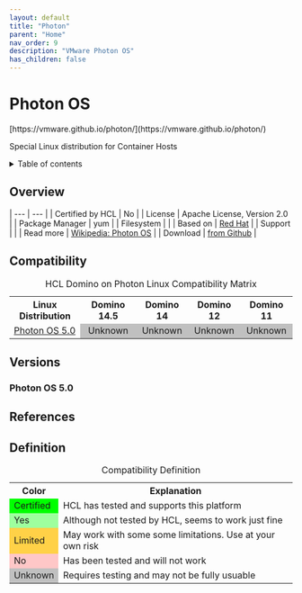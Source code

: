 ```yaml
---
layout: default
title: "Photon"
parent: "Home"
nav_order: 9
description: "VMware Photon OS"
has_children: false
---
```


<h1>Photon OS</h1>
[https://vmware.github.io/photon/](https://vmware.github.io/photon/)

Special Linux distribution for Container Hosts

<details close markdown="block">
  <summary>
    Table of contents
  </summary>
  {: .text-delta }
1. TOC
{:toc}
</details>

## Overview

| --- | --- |
| Certified by HCL | No |
| License         | Apache License, Version 2.0 |
| Package Manager | yum |
| Filesystem      |    |
| Based on        | [Red Hat](rhel.md) |
| Support         |   |
| Read more       | [Wikipedia: Photon OS](https://de.wikipedia.org/wiki/Photon_OS) |
| Download        | [from Github](https://github.com/vmware/photon/wiki/Downloading-Photon-OS)  |

## Compatibility

<table>
  <caption>HCL Domino on Photon Linux Compatibility Matrix</caption>
  <tbody>
    <tr>
      <th>Linux Distribution</th>
      <th>Domino 14.5</th>
      <th>Domino 14</th>
      <th>Domino 12</th>
      <th>Domino 11</th>
    </tr>
    <tr>
      <td><a href="#photon-os-5-0">Photon OS 5.0</a></td>
      <td style="background:#C0C0C0;text-align:center;" >Unknown</td>
      <td style="background:#C0C0C0;text-align:center;" >Unknown</td>
      <td style="background:#C0C0C0;text-align:center;" >Unknown</td>
      <td style="background:#C0C0C0;text-align:center;" >Unknown</td>
    </tr>
  </tbody>
</table>

## Versions

### Photon OS 5.0


## References

## Definition

<table>
  <caption>Compatibility Definition</caption>
  <tbody>
    <tr>
      <th>Color</th>
      <th>Explanation</th>
    </tr>
    <tr>
      <td style="background:#00FF00" title="">Certified</td>
      <td>HCL has tested and supports this platform</td>
    </tr>
    <tr>
      <td style="background:#9EFF9E" title="">Yes</td>
      <td>Although not tested by HCL, seems to work just fine</td>
    </tr>
    <tr>
      <td style="background:#FFD147" title="">Limited</td>
      <td>May work with some some limitations. Use at your own risk</td>
    </tr>
    <tr>
      <td style="background:#FFC7C7" title="">No</td>
      <td>Has been tested and will not work</td>
    </tr>
    <tr>
      <td style="background:#C0C0C0" title="">Unknown</td>
      <td>Requires testing and may not be fully usuable</td>
    </tr>
  </tbody>
</table>